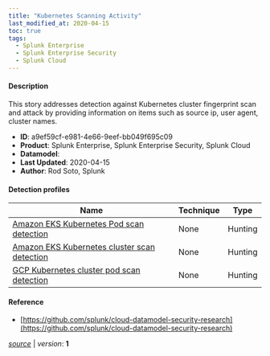 ```yaml
---
title: "Kubernetes Scanning Activity"
last_modified_at: 2020-04-15
toc: true
tags:
  - Splunk Enterprise
  - Splunk Enterprise Security
  - Splunk Cloud
---
```


#### Description

This story addresses detection against Kubernetes cluster fingerprint scan and attack by providing information on items such as source ip, user agent, cluster names.

- **ID**: a9ef59cf-e981-4e66-9eef-bb049f695c09
- **Product**: Splunk Enterprise, Splunk Enterprise Security, Splunk Cloud
- **Datamodel**: 
- **Last Updated**: 2020-04-15
- **Author**: Rod Soto, Splunk

#### Detection profiles

| Name        | Technique   | Type         |
| ----------- | ----------- |--------------|
| [Amazon EKS Kubernetes Pod scan detection](/cloud/amazon_eks_kubernetes_pod_scan_detection/) | None | Hunting |
| [Amazon EKS Kubernetes cluster scan detection](/cloud/amazon_eks_kubernetes_cluster_scan_detection/) | None | Hunting |
| [GCP Kubernetes cluster pod scan detection](/cloud/gcp_kubernetes_cluster_pod_scan_detection/) | None | Hunting |

#### Reference

* [https://github.com/splunk/cloud-datamodel-security-research](https://github.com/splunk/cloud-datamodel-security-research)



[*source*](https://github.com/splunk/security_content/tree/develop/stories/kubernetes_scanning_activity.yml) \| *version*: **1**